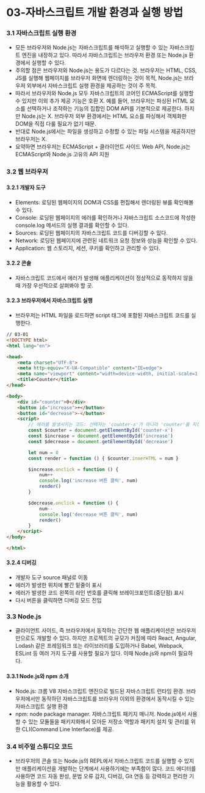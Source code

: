 # 03-자바스크립트 개발 환경과 실행 방법

### 3.1 자바스크립트 실행 환경

* 모든 브라우저와 Node.js는 자바스크립트를 해석하고 실행할 수 있는 자바스크립트 엔진을 내장하고 있다. 따라서 자바스크립트는 브라우저 환경 또는 Node.js 환경에서 실행할 수 있다.
* 주의할 점은 브라우저와 Node.js는 용도가 다르다는 것. 브라우저는 HTML, CSS, JS를 실행해 웹페이지를 브라우저 화면에 렌더링하는 것이 목적, Node.js는 브라우저 외부에서 자바스크립트 실행 환경을 제공하는 것이 주 목적.
* 따라서 브라우저와 Node.js 모두 자바스크립트의 코어인 ECMAScript를 실행할 수 있지만 이외 추가 제공 기능은 호환 X. 예를 들어, 브라우저는 파싱된 HTML 요소를 선택하거나 조작하는 기능의 집합인 DOM API를 기본적으로 제공한다. 하지만 Node.js는 X. 브라우저 외부 환경에서는 HTML 요소를 파싱해서 객체화한 DOM을 직접 다룰 필요가 없기 때문.
* 반대로 Node.js에서는 파일을 생성하고 수정할 수 있는 파일 시스템을 제공하지만 브라우저는 X.
* 요약하면 브라우저는 ECMAScript + 클라이언트 사이드 Web API, Node.js는 ECMAScript와 Node.js 고유의 API 지원

### 3.2 웹 브라우저

#### 3.2.1 개발자 도구

* Elements: 로딩된 웹페이지의 DOM과 CSS를 편집해서 렌더링된 뷰를 확인해볼 수 있다.
* Console: 로딩된 웹페이지의 에러를 확인하거나 자바스크립트 소스코드에 작성한 console.log 메서드의 실행 결과를 확인할 수 있다.
* Sources: 로딩된 웹페이지의 자바스크립트 코드를 디버깅할 수 있다.
* Network: 로딩된 웹페이지에 관련된 네트워크 요청 정보와 성능을 확인할 수 있다.
* Application: 웹 스토리지, 세션, 쿠키를 확인하고 관리할 수 있다.

#### 3.2.2 콘솔

* 자바스크립트 코드에서 에러가 발생해 애플리케이션이 정상적으로 동작하지 않을 때 가장 우선적으로 살펴봐야 할 곳.

#### 3.2.3 브라우저에서 자바스크립트 실행

* 브라우저는 HTML 파일을 로드하면 script 태그에 포함된 자바스크립트 코드를 실행한다.

```html
// 03-01
<!DOCTYPE html>
<html lang="en">

<head>
    <meta charset="UTF-8">
    <meta http-equiv="X-UA-Compatible" content="IE=edge">
    <meta name="viewport" content="width=device-width, initial-scale=1.0">
    <title>Counter</title>
</head>

<body>
    <div id="counter">0</div>
    <button id="increase">+</button>
    <button id="decrease">-</button>
    <script>
        // 에러를 발생시키는 코드: 선택자는 'counter-x'가 아니라 'counter'를 지정해야 한다.
        const $counter = document.getElementById('counter-x')
        const $increase = document.getElementById('increase')
        const $decrease = document.getElementById('decrease')

        let num = 0
        const render = function () { $counter.innerHTML = num }

        $increase.onclick = function () {
            num++
            console.log('increase 버튼 클릭', num)
            render()
        }

        $decrease.onclick = function () {
            num--
            console.log('decrease 버튼 클릭', num)
            render()
        }
    </script>
</body>

</html>
```

#### 3.2.4 디버깅

* 개발자 도구 source 패널로 이동
* 에러가 발생한 위치에 빨간 밑줄이 표시
* 에러가 발생한 코드 왼쪽의 라인 번호를 클릭해 브레이크포인트(중단점) 표시
* 다시 버튼을 클릭하면 디버깅 모드 진입

### 3.3 Node.js

* 클라이언트 사이드, 즉 브라우저에서 동작하는 간단한 웹 애플리케이션은 브라우저만으로도 개발할 수 있다. 하지만 프로젝트의 규모가 커짐에 따라 React, Angular, Lodash 같은 프레임워크 또는 라이브러리를 도입하거나 Babel, Webpack, ESLint 등 여러 가지 도구를 사용할 필요가 있다. 이때 Node.js와 npm이 필요하다.

#### 3.3.1 Node.js와 npm 소개

* Node.js: 크롬 V8 자바스크립트 엔진으로 빌드된 자바스크립트 런타임 환경. 브라우저에서만 동작하던 자바스크립트를 브라우저 이외의 환경에서 동작시킬 수 있는 자바스크립트 실행 환경
* npm: node package manager. 자바스크립트 패키지 매니저. Node.js에서 사용할 수 있는 모듈들을 패키지화해서 모아둔 저장소 역할과 패키치 설치 및 관리를 위한 CLI(Command Line Interface)를 제공.

### 3.4 비주얼 스튜디오 코드

* 브라우저의 콘솔 또는 Node.js의 REPL에서 자바스크립트 코드를 실행할 수 있지만 애플리케이션을 개발하는 단계에서 사용하기에는 부족함이 많다. 코드 에디터를 사용하면 코드 자동 완성, 문법 오류 감지, 디버깅, Git 연동 등 강력하고 편리한 기능을 활용할 수 있다.
